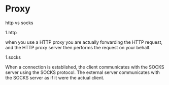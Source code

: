 # Proxy


http vs socks

1.http

when you use a HTTP proxy you are actually forwarding the HTTP request, and the HTTP proxy server then performs the request on your behalf. 

1.socks

 When a connection is established, the client communicates with the SOCKS server using the SOCKS protocol. The external server communicates with the SOCKS server as if it were the actual client.
